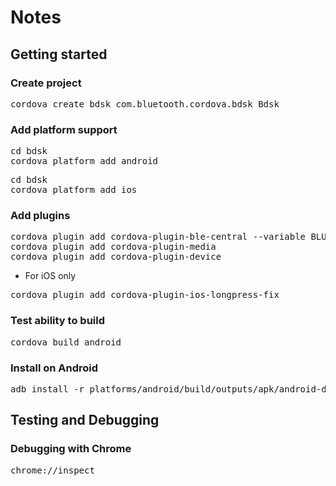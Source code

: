 # Notes

## Getting started

### Create project

<pre>
cordova create bdsk com.bluetooth.cordova.bdsk Bdsk
</pre>

### Add platform support
<pre>
cd bdsk
cordova platform add android
</pre>

<pre>
cd bdsk
cordova platform add ios
</pre>

### Add plugins
<pre>
cordova plugin add cordova-plugin-ble-central --variable BLUETOOTH_USAGE_DESCRIPTION="Bluetooth is used to allow the exchange of data between phone/tablet and Arduino"
cordova plugin add cordova-plugin-media
cordova plugin add cordova-plugin-device
</pre>

* For iOS only

<pre>
cordova plugin add cordova-plugin-ios-longpress-fix
</pre>

### Test ability to build
<pre>
cordova build android
</pre>

### Install on Android
<pre>
adb install -r platforms/android/build/outputs/apk/android-debug.apk
</pre>

## Testing and Debugging

### Debugging with Chrome
<pre>
chrome://inspect
</pre>
